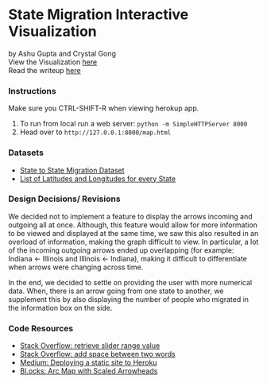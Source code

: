 # State Migration Interactive Visualization
by Ashu Gupta and Crystal Gong   
View the Visualization [here](https://state-migrations.herokuapp.com/map.html)   
Read the writeup [here](https://github.com/cfgong/statemigrations/blob/master/writeup.pdf)   

### Instructions
Make sure you CTRL-SHIFT-R when viewing herokup app. 
1) To run from local run a web server: `python -m SimpleHTTPServer 8000`   
2) Head over to `http://127.0.0.1:8000/map.html`

### Datasets
- [State to State Migration Dataset](https://www.census.gov/data/tables/time-series/demo/geographic-mobility/state-to-state-migration.html)
- [List of Latitudes and Longitudes for every State](https://inkplant.com/code/state-latitudes-longitudes)

### Design Decisions/ Revisions
We decided not to implement a feature to display the arrows incoming and outgoing all at once. Although, this feature would allow for more information to be viewed and displayed at the same time, we saw this also resulted in an overload of information, making the graph difficult to view. In particular, a lot of the incoming outgoing arrows ended up overlapping (for example: Indiana &larr; Illinois and Illinois &larr; Indiana), making it difficult to differentiate when arrows were changing across time. 

In the end, we decided to settle on providing the user with more numerical data. When, there is an arrow going from one state to another, we supplement this by also displaying the number of people who migrated in the information box on the side. 

### Code Resources
- [Stack Overflow: retrieve slider range value](https://stackoverflow.com/questions/29103818/how-can-i-retrieve-and-display-slider-range-value)
- [Stack Overflow: add space between two words](https://stackoverflow.com/questions/15343163/add-a-space-between-two-words)
- [Medium: Deploying a static site to Heroku](https://medium.com/@adityaniloi/how-to-deploy-a-static-website-to-heroku-49d55e07cb94)
- [Bl.ocks: Arc Map with Scaled Arrowheads](http://bl.ocks.org/vigorousnorth/e95a867b10de1239ab3a)